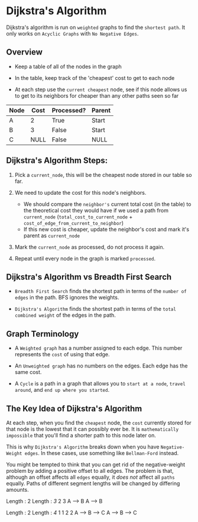 # Dijkstra's Algorithm

Dijkstra's algorithm is run on `weighted` graphs to find the `shortest path`.
It only works on `Acyclic Graphs` with `No Negative Edges`.

## Overview

- Keep a table of all of the nodes in the graph

- In the table, keep track of the 'cheapest' cost to get to each node

- At each step use the `current cheapest` node, see if this node allows us to get to its neighbors for cheaper than any other paths seen so far

| Node | Cost | Processed? | Parent |
| --- | --- | --- | --- |
| A | 2 | True | Start |
| B | 3 | False | Start |
| C | NULL | False | NULL |



## Dijkstra's Algorithm Steps:
1. Pick a `current_node`, this will be the cheapest node stored in our table so far.

2. We need to update the cost for this node's neighbors.
    - We should compare the `neighbor's` current total cost (in the table) to the theoretical cost they would have if we used a path from `current_node` (`total_cost_to_current_node` + `cost_of_edge_from_current_to_neighbor`)
    - If this new cost is cheaper, update the neighbor's cost and mark it's parent as `current_node`

3. Mark the `current_node` as processed, do not process it again.

4. Repeat until every node in the graph is marked `processed`.




## Dijkstra's Algorithm vs Breadth First Search
- `Breadth First Search` finds the shortest path in terms of the `number of edges` in the path. BFS ignores the weights.

- `Dijkstra's Algorithm` finds the shortest path in terms of the `total combined weight` of the edges in the path.


## Graph Terminology
- A `Weighted graph` has a number assigned to each edge. This number represents the `cost` of using that edge.
- An `Unweighted graph` has no numbers on the edges. Each edge has the same cost.

- A `Cycle` is a path in a graph that allows you to `start at a node`, `travel around`, and `end up where you started`.



## The Key Idea of Dijkstra's Algorithm
At each step, when you find the `cheapest` node, the `cost` currently stored for that node is the lowest that it can possibly ever be.
It is `mathematically impossible` that you'll find a shorter path to this node later on.

This is why `Dijkstra's Algorithm` breaks down when you have `Negative-Weight edges`.
In these cases, use something like `Bellman-Ford` instead.

You might be tempted to think that you can get rid of the negative-weight problem by adding a positive offset to all edges.
The problem is that, although an offset affects all `edges` equally, it *does not* affect all `paths` equally.
Paths of different segment lengths will be changed by differing amounts.

Length : 2                      Length : *3*
     2                               3
A   -->     B                   A   -->     B 


Length : 2                      Length : *4*
     1           1                   2           2
A   -->     B   -->     C       A   -->     B   -->     C

